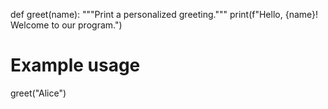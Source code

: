 def greet(name):
    """Print a personalized greeting."""
    print(f"Hello, {name}! Welcome to our program.")

# Example usage
greet("Alice")
